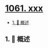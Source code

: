 # [1061. xxx](https://github.com/Tdahuyou/TNotes.leetcode/tree/main/notes/1061.%20xxx)

<!-- region:toc -->

- [1. 📝 概述](#1--概述)

<!-- endregion:toc -->

## 1. 📝 概述
